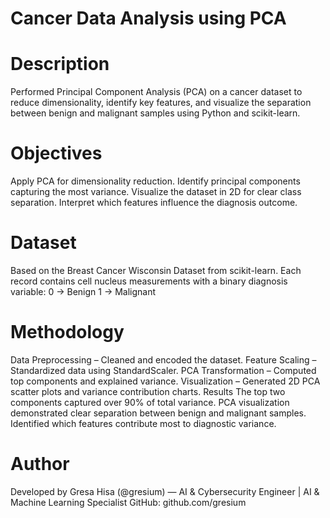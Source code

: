 # Cancer Data Analysis using PCA

# Description
Performed Principal Component Analysis (PCA) on a cancer dataset to reduce dimensionality, identify key features, and visualize the separation between benign and malignant samples using Python and scikit-learn.

# Objectives
Apply PCA for dimensionality reduction.
Identify principal components capturing the most variance.
Visualize the dataset in 2D for clear class separation.
Interpret which features influence the diagnosis outcome.

# Dataset
Based on the Breast Cancer Wisconsin Dataset from scikit-learn.
Each record contains cell nucleus measurements with a binary diagnosis variable:
0 → Benign
1 → Malignant

# Methodology
Data Preprocessing – Cleaned and encoded the dataset.
Feature Scaling – Standardized data using StandardScaler.
PCA Transformation – Computed top components and explained variance.
Visualization – Generated 2D PCA scatter plots and variance contribution charts.
Results
The top two components captured over 90% of total variance.
PCA visualization demonstrated clear separation between benign and malignant samples.
Identified which features contribute most to diagnostic variance.

# Author
Developed by Gresa Hisa (@gresium) — AI & Cybersecurity Engineer | AI & Machine Learning Specialist
GitHub: github.com/gresium
